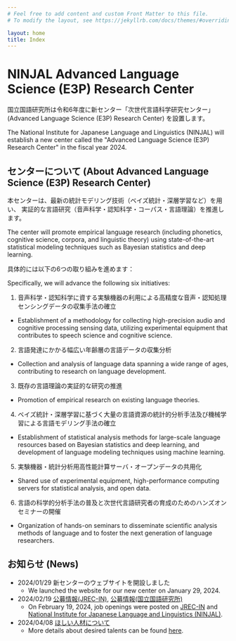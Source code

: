 ```yaml
---
# Feel free to add content and custom Front Matter to this file.
# To modify the layout, see https://jekyllrb.com/docs/themes/#overriding-theme-defaults

layout: home
title: Index
---
```

# NINJAL Advanced Language Science (E3P) Research Center

国立国語研究所は令和6年度に新センター「次世代言語科学研究センター」(Advanced Language Science (E3P) Research Center) を設置します。

The National Institute for Japanese Language and Linguistics (NINJAL) will establish a new center called the "Advanced Language Science (E3P) Research Center" in the fiscal year 2024.

## センターについて (About Advanced Language Science (E3P) Research Center)

本センターは、最新の統計モデリング技術（ベイズ統計・深層学習など）を用い、
実証的な言語研究（音声科学・認知科学・コーパス・言語理論）を推進します。

The center will promote empirical language research (including phonetics, cognitive science, corpora, and linguistic theory) using state-of-the-art statistical modeling techniques such as Bayesian statistics and deep learning.

具体的には以下の6つの取り組みを進めます：

Specifically, we will advance the following six initiatives:

1. 音声科学・認知科学に資する実験機器の利用による高精度な音声・認知処理センシングデータの収集手法の確立
  - Establishment of a methodology for collecting high-precision audio and cognitive processing sensing data, utilizing experimental equipment that contributes to speech science and cognitive science.
2. 言語発達にかかる幅広い年齢層の言語データの収集分析
  - Collection and analysis of language data spanning a wide range of ages, contributing to research on language development.
3. 既存の言語理論の実証的な研究の推進
  - Promotion of empirical research on existing language theories.
4. ベイズ統計・深層学習に基づく大量の言語資源の統計的分析手法及び機械学習による言語モデリング手法の確立
  - Establishment of statistical analysis methods for large-scale language resources based on Bayesian statistics and deep learning, and development of language modeling techniques using machine learning.
5. 実験機器・統計分析用高性能計算サーバ・オープンデータの共用化
  - Shared use of experimental equipment, high-performance computing servers for statistical analysis, and open data.
6. 言語の科学的分析手法の普及と次世代言語研究者の育成のためのハンズオンセミナーの開催
  - Organization of hands-on seminars to disseminate scientific analysis methods of language and to foster the next generation of language researchers.

## お知らせ (News)

- 2024/01/29 新センターのウェブサイトを開設しました
  - We launched the website for our new center on January 29, 2024.
- 2024/02/19 [公募情報(JREC-IN)](https://jrecin.jst.go.jp/seek/SeekJorDetail?id=D124021167), [公募情報(国立国語研究所)](https://www.ninjal.ac.jp/info/jobs/)
  - On February 19, 2024, job openings were posted on [JREC-IN](https://jrecin.jst.go.jp/seek/SeekJorDetail?id=D124021167) and [National Institute for Japanese Language and Linguistics (NINJAL)](https://www.ninjal.ac.jp/english/info/jobs/).
- 2024/04/08 [ほしい人材について](hr.html)
  - More details about desired talents can be found [here](hr.html).
